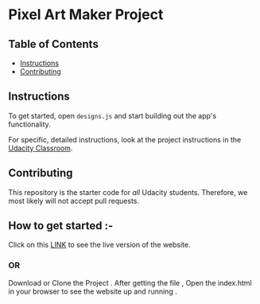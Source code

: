 # Pixel Art Maker Project

## Table of Contents

* [Instructions](#instructions)
* [Contributing](#contributing)

## Instructions

To get started, open `designs.js` and start building out the app's functionality.

For specific, detailed instructions, look at the project instructions in the [Udacity Classroom](https://classroom.udacity.com/me).

## Contributing

This repository is the starter code for _all_ Udacity students. Therefore, we most likely will not accept pull requests.

## How to get started :-
Click on this [LINK](http://htmlpreview.github.io/?https://github.com/BipinSutar/Udacity-Pixel-Art-Maker/blob/master/index.html) to see the live version of the website.
### OR
Download or Clone the Project . After getting the file , Open the index.html in your browser to see the website up and running .